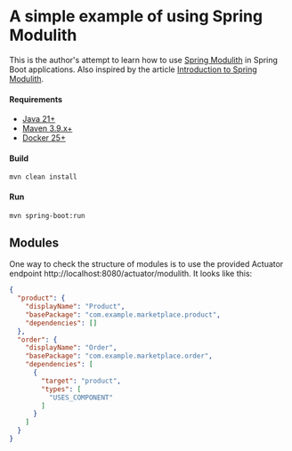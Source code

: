 # A simple example of using Spring Modulith

This is the author's attempt to learn how to use [Spring Modulith](https://docs.spring.io/spring-modulith/reference/) in Spring Boot applications. Also inspired by the article [Introduction to Spring Modulith](https://www.baeldung.com/spring-modulith).

#### Requirements

- [Java 21+](https://www.java.com/)
- [Maven 3.9.x+](https://maven.apache.org/)
- [Docker 25+](https://www.docker.com/)

#### Build

`mvn clean install`

#### Run

`mvn spring-boot:run`

## Modules

One way to check the structure of modules is to use the provided Actuator endpoint http://localhost:8080/actuator/modulith. It looks like this:

```json
{
  "product": {
    "displayName": "Product",
    "basePackage": "com.example.marketplace.product",
    "dependencies": []
  },
  "order": {
    "displayName": "Order",
    "basePackage": "com.example.marketplace.order",
    "dependencies": [
      {
        "target": "product",
        "types": [
          "USES_COMPONENT"
        ]
      }
    ]
  }
}
```
